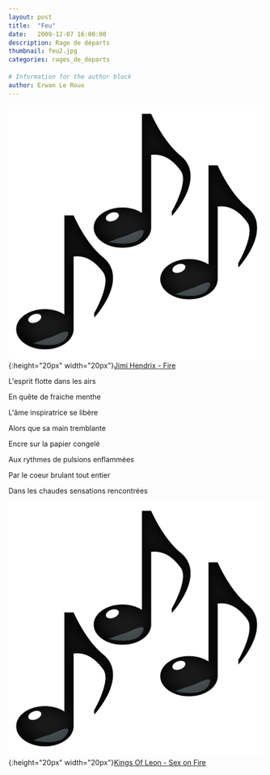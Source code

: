 ```yaml
---
layout: post
title:  "Feu"
date:   2009-12-07 16:00:00
description: Rage de départs
thumbnail: feu2.jpg
categories: rages_de_departs

# Information for the author block
author: Erwan Le Roux
---
```





![](/assets/img/notes.png){:height="20px" width="20px"}[Jimi Hendrix - Fire][link1] 


L'esprit flotte dans les airs

En quête de fraiche menthe

L'âme inspiratrice se libère

Alors que sa main tremblante

Encre sur la papier congelé

Aux rythmes de pulsions enflammées

Par le coeur brulant tout entier

Dans les chaudes sensations rencontrées



![](/assets/img/notes.png){:height="20px" width="20px"}[Kings Of Leon - Sex on Fire][link2] 

[link1]: https://www.youtube.com/watch?v=ungWNR8N7iU
[link2]: https://www.youtube.com/watch?v=RF0HhrwIwp0

<br/>
<br/>

